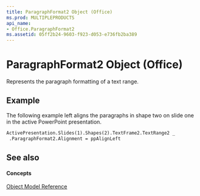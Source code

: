 ```yaml
---
title: ParagraphFormat2 Object (Office)
ms.prod: MULTIPLEPRODUCTS
api_name:
- Office.ParagraphFormat2
ms.assetid: 05ff2b24-9603-f923-d053-e736fb2ba389
---
```



# ParagraphFormat2 Object (Office)

Represents the paragraph formatting of a text range.


## Example

The following example left aligns the paragraphs in shape two on slide one in the active PowerPoint presentation.


```vb
ActivePresentation.Slides(1).Shapes(2).TextFrame2.TextRange2 _ 
 .ParagraphFormat2.Alignment = ppAlignLeft 

```


## See also


#### Concepts


[Object Model Reference](reference-object-library-reference-for-office.md)

